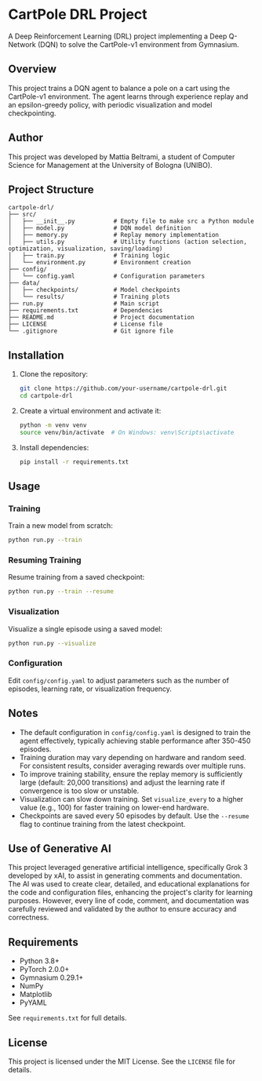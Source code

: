 # CartPole DRL Project

A Deep Reinforcement Learning (DRL) project implementing a Deep Q-Network (DQN) to solve the CartPole-v1 environment from Gymnasium.

## Overview

This project trains a DQN agent to balance a pole on a cart using the CartPole-v1 environment. The agent learns through experience replay and an epsilon-greedy policy, with periodic visualization and model checkpointing.

## Author

This project was developed by Mattia Beltrami, a student of Computer Science for Management at the University of Bologna (UNIBO).

## Project Structure

```
cartpole-drl/
├── src/
│   ├── __init__.py           # Empty file to make src a Python module
│   ├── model.py              # DQN model definition
│   ├── memory.py             # Replay memory implementation
│   ├── utils.py              # Utility functions (action selection, optimization, visualization, saving/loading)
│   ├── train.py              # Training logic
│   └── environment.py        # Environment creation
├── config/
│   └── config.yaml           # Configuration parameters
├── data/
│   ├── checkpoints/          # Model checkpoints
│   └── results/              # Training plots
├── run.py                    # Main script
├── requirements.txt          # Dependencies
├── README.md                 # Project documentation
├── LICENSE                   # License file
└── .gitignore                # Git ignore file
```

## Installation

1. Clone the repository:
   ```bash
   git clone https://github.com/your-username/cartpole-drl.git
   cd cartpole-drl
   ```

2. Create a virtual environment and activate it:
   ```bash
   python -m venv venv
   source venv/bin/activate  # On Windows: venv\Scripts\activate
   ```

3. Install dependencies:
   ```bash
   pip install -r requirements.txt
   ```

## Usage

### Training
Train a new model from scratch:
```bash
python run.py --train
```

### Resuming Training
Resume training from a saved checkpoint:
```bash
python run.py --train --resume
```

### Visualization
Visualize a single episode using a saved model:
```bash
python run.py --visualize
```

### Configuration
Edit `config/config.yaml` to adjust parameters such as the number of episodes, learning rate, or visualization frequency.

## Notes

* The default configuration in `config/config.yaml` is designed to train the agent effectively, typically achieving stable performance after 350-450 episodes.  
* Training duration may vary depending on hardware and random seed. For consistent results, consider averaging rewards over multiple runs.  
* To improve training stability, ensure the replay memory is sufficiently large (default: 20,000 transitions) and adjust the learning rate if convergence is too slow or unstable.  
* Visualization can slow down training. Set `visualize_every` to a higher value (e.g., 100) for faster training on lower-end hardware.  
* Checkpoints are saved every 50 episodes by default. Use the `--resume` flag to continue training from the latest checkpoint.

## Use of Generative AI

This project leveraged generative artificial intelligence, specifically Grok 3 developed by xAI, to assist in generating comments and documentation. The AI was used to create clear, detailed, and educational explanations for the code and configuration files, enhancing the project's clarity for learning purposes. However, every line of code, comment, and documentation was carefully reviewed and validated by the author to ensure accuracy and correctness.

## Requirements

* Python 3.8+
* PyTorch 2.0.0+
* Gymnasium 0.29.1+
* NumPy
* Matplotlib
* PyYAML

See `requirements.txt` for full details.

## License

This project is licensed under the MIT License. See the `LICENSE` file for details.